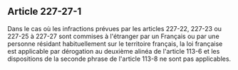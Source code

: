 Article 227-27-1
----
Dans le cas où les infractions prévues par les articles 227-22, 227-23 ou 227-25
à 227-27 sont commises à l'étranger par un Français ou par une personne résidant
habituellement sur le territoire français, la loi française est applicable par
dérogation au deuxième alinéa de l'article 113-6 et les dispositions de la
seconde phrase de l'article 113-8 ne sont pas applicables.
